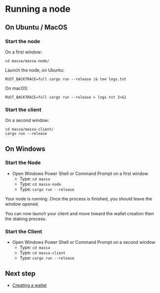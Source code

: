 # Running a node

## On Ubuntu / MacOS

### Start the node

On a first window:

    cd massa/massa-node/

Launch the node, on Ubuntu:

    RUST_BACKTRACE=full cargo run --release |& tee logs.txt

On macOS:

    RUST_BACKTRACE=full cargo run --release > logs.txt 2>&1

### Start the client

On a second window:

    cd massa/massa-client/
    cargo run --release


## On Windows

### Start the Node

-   Open Windows Power Shell or Command Prompt on a first window
    -   Type: `cd massa`
    -   Type: `cd massa-node`
    -   Type: `cargo run --release`

Your node is running. Once the process is finished, you should leave the
window opened.

You can now launch your client and move toward the wallet creation then
the staking process.

### Start the Client

-   Open Windows Power Shell or Command Prompt on a second window
    -   Type: `cd massa`
    -   Type: `cd massa-client`
    -   Type: `cargo run --release`

## Next step

-   [Creating a wallet](wallet.md)